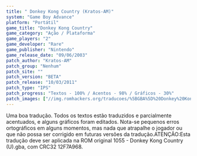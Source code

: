```yaml
---
title: " Donkey Kong Country (Kratos-AM)"
system: "Game Boy Advance"
platform: "Portátil"
game_title: "Donkey Kong Country"
game_category: "Ação / Plataforma"
game_players: "2"
game_developer: "Rare"
game_publisher: "Nintendo"
game_release_date: "09/06/2003"
patch_author: "Kratos-AM"
patch_group: "Nenhum"
patch_site: ""
patch_version: "BETA"
patch_release: "10/03/2011"
patch_type: "IPS"
patch_progress: "Textos - 100% / Acentos - 98% / Gráficos - 30%"
patch_images: ["//img.romhackers.org/traducoes/%5BGBA%5D%20Donkey%20Kong%20Country%20-%20Kratos-AM%20-%201.png","//img.romhackers.org/traducoes/%5BGBA%5D%20Donkey%20Kong%20Country%20-%20Kratos-AM%20-%202.png","//img.romhackers.org/traducoes/%5BGBA%5D%20Donkey%20Kong%20Country%20-%20Kratos-AM%20-%203.png"]
---
```

Uma boa tradução. Todos os textos estão traduzidos e parcialmente acentuados, e alguns gráficos foram editados. Nota-se pequenos erros ortográficos em alguns momentos, mas nada que atrapalhe o jogador ou que não possa ser corrigido em futuras versões da tradução.ATENÇÃO:Esta tradução deve ser aplicada na ROM original 1055 - Donkey Kong Country (U).gba, com CRC32 12F7A968.